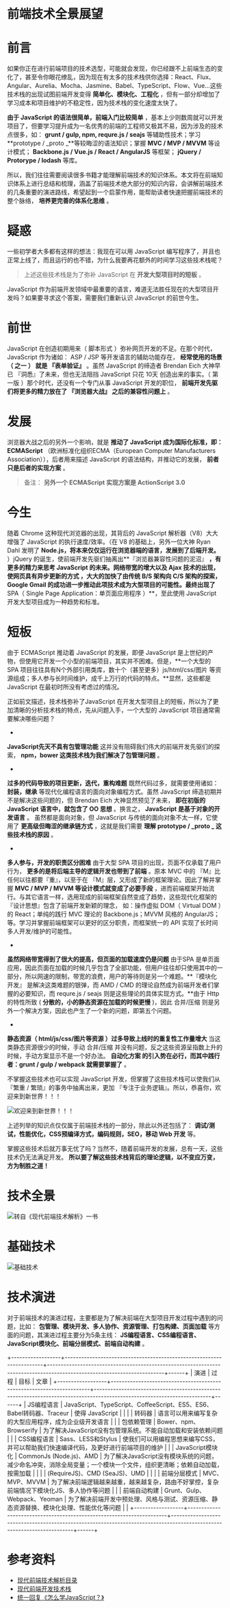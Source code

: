 # 前端技术全景展望 #

# 前言 #

如果你正在进行前端项目的技术选型，可能就会发现，你已经跟不上前端生态的变化了，甚至令你眼花缭乱，因为现在有太多的技术栈供你选择：React、Flux、Angular、Aurelia、Mocha、Jasmine、Babel、TypeScript、Flow、Vue...这些技术栈的出现试图前端开发变得 **简单化、模块化、工程化** ，但有一部分却增加了学习成本和项目维护的不稳定性，因为技术栈的变化速度太快了。

**由于 JavaScript 的语法很简单，前端入门比较简单** ，基本上少则数周就可以开发项目了，但要学习提升成为一名优秀的前端的工程师又极其不易，因为涉及的技术点很多，如： **grunt / gulp, npm, requre.js / seajs** 等辅助性技术；学习 **prototype / _proto _**等较晦涩的语法知识；掌握 **MVC / MVP / MVVM** 等设计模式； **Backbone.js / Vue.js / React / AngularJS** 等框架； **jQuery / Protorype / lodash** 等库。

所以，我们往往需要阅读很多书籍才能理解前端技术的知识体系。本文将在前端知识体系上进行总结和梳理，涵盖了前端技术绝大部分的知识内容，会讲解前端技术的几条重要的演进路线，希望起到一个启蒙作用，能帮助读者快速把握前端技术的整个脉络， **培养更完善的体系化思维** 。

# 疑惑 #

一些初学者大多都有这样的想法：我现在可以用 JavaScript 编写程序了，并且也正常上线了，而且运行的也不错，为什么我要再花额外的时间学习这些技术栈呢？

> 
> 
> 
> 上述这些技术栈是为了弥补 JavaScript 在 **开发大型项目时的短板** 。
> 
> 

JavaScript 作为前端开发领域中最重要的语言，难道无法胜任现在的大型项目开发吗？如果要寻求这个答案，需要我们重新认识 JavaScript 的前世今生。

# 前世 #

JavaScript 在创造初期用来（ 脚本形式 ）弥补网页开发的不足。在那个时代，JavaScript 作为诸如： ASP / JSP 等开发语言的辅助功能存在， **经常使用的场景（ 之一 ） 就是 『表单验证』** 。虽然 JavaScript 的缔造者 Brendan Eich 大神早已 『洞悉』了未来，但也无法阻挡 JavaScript 只花 10天 创造出来的事实。（ 第一版 ）那个时代，还没有一个专门从事 JavaScript 开发的职位， **前端开发先驱们将更多的精力放在了 『浏览器大战』 之后的兼容性问题上** 。

# 发展 #

浏览器大战之后的另外一个影响，就是 **推动了 JavaScript 成为国际化标准，即：ECMAScript** （欧洲标准化组织ECMA（European Computer Manufacturers Association）），后者用来描述 JavaScript 的语法结构，并推动它的发展， **前者只是后者的实现方案** 。

> 
> 
> 
> 备注： **另外一个 ECMAScript 实现方案是 ActionScript 3.0**
> 
> 

# 今生 #

随着 Chrome 这种现代浏览器的出现，其背后的 JavaScript 解析器（V8）大大增强了 JavaScript 的执行速度/效率。（在 V8 的基础上，另外一位大神 Ryan Dahl 发明了 **Node.js，将本来仅仅运行在浏览器端的语言，发展到了后端开发。** ）jQuery 的诞生，使前端开发先驱们抽离出**『浏览器兼容性问题的泥沼』 **，有更多的精力来思考 JavaScript 的未来。网络带宽的增大以及 Ajax 技术的出现， **使网页具有异步更新的方式** ，大大的加快了由传统 B/S 架构向 C/S 架构的探索，Google Gmail 的成功进一步推动此项技术成为大型项目的可能性。最终出现了** SPA（ Single Page Application：单页面应用程序 ）**，至此使用 JavaScript 开发大型项目成为一种趋势和标准。

# 短板 #

由于 ECMAScript 推动着 JavaScript 的发展，即便 JavaScript 是上世纪的产物，但使用它开发一个小型的前端项目，其实并不困难。但是，**一个大型的 SPA 项目往往具有N个外部引用类库，数十个（甚至更多）js/html/css/图片 等资源组成；多人参与长时间维护，成千上万行的代码的特点。**显然，这些都是 JavaScript 在最初时所没有考虑过的情况。

正如前文描述，技术栈弥补了JavaScript 在开发大型项目上的短板，所以为了更加清晰的分析技术栈的特点，先从问题入手，一个大型的 JavaScript 项目通常需要解决哪些问题？

* 

**JavaScript先天不具有包管理功能** 这并没有阻碍我们伟大的前端开发先驱们的探索， **npm，bower 这类技术栈为我们解决了包管理问题** 。

* 

**过多的代码导致的项目更新，迭代，重构难题** 既然代码过多，就需要使用诸如： **封装，继承** 等现代化编程语言的面向对象编程方式。虽然 JavaScript 缔造初期并不是解决这些问题的，但 Brendan Eich 大神显然预见了未来， **即在初版的 JavaScript 语言中，就包含了 OO 思想** 。换言之， **JavaScript 是基于对象的开发语言** 。 虽然都是面向对象，但 JavaScript 与传统的面向对象不太一样，它使用了 **更高级但晦涩的继承链方式** ，这就是我们需要 **理解 prototype / _proto _ 这些技术栈的原因** 。

* 

**多人参与，开发的职责区分困难** 由于大型 SPA 项目的出现，页面不仅承载了用户行为， **更多的是将后端主导的逻辑开发也带到了前端** 。原本 MVC 中的 『M』比任何以往都要『重』，以至于在 『M』层，又形成了新的框架理论。因此了解并掌握 **MVC / MVP / MVVM 等设计模式就变成了必要手段** ，进而前端框架开始流行。与其它语言一样，选用现成的前端框架自然变成了趋势，这些现代化框架的『设计思想』包含了前端开发新颖的理念， 如：操作虚拟 DOM（ Virtual DOM ）的 React；单纯的践行 MVC 理论的 Backbone.js；MVVM 风格的 AngularJS；等。学习并掌握前端框架可以更好的区分职责，而框架统一的 API 实现了长时间多人开发/维护的可能性。

* 

**虽然网络带宽得到了很大的提高，但页面的加载速度仍是问题** 由于SPA 是单页面应用，因此页面在加载的时候几乎包含了全部功能，但用户往往却只使用其中的一部分，所以网速的限制，带宽的浪费，用户的等待则是另一个难题。**『模块化开发』 是解决这类难题的银弹，而 AMD / CMD 的理论自然成为前端开发者们掌握的必要知识，而 requre.js / seajs 则是这些理论的具体实现方式。**由于 Http 的特性所致 ( **分散的，小的静态资源在加载的时候更慢** )，因此 合并/压缩 则是另外一个解决方案，因此也产生了一个新的问题，即第五个问题。

* 

**静态资源（ html/js/css/图片等资源 ）过多导致上线时的重复性工作量增大** 当这类静态资源很少的时候，手动 合并/压缩 并没有问题，反之这些资源呈指数上升的时候，手动方案显示不是一个好办法。 **自动化方案 的引入势在必行，而其中践行者：grunt / gulp / webpack 就需要掌握了** 。

不掌握这些技术也可以实现 JavaScript 开发，但掌握了这些技术栈可以使我们从 『繁重 / 繁琐』的事务中抽离出来，更加 『专注于业务逻辑』。所以，恭喜你，欢迎来到新世界！！！

![欢迎来到新世界！！！](https://user-gold-cdn.xitu.io/2018/9/4/165a2732d763d5e2?imageView2/0/w/1280/h/960/ignore-error/1)

上述列举的知识点仅仅属于前端技术栈的一部分，除此以外还包括了： **调试/测试，性能优化，CSS预编译方式，编码规则，SEO，移动 Web 开发** 等。

掌握这些技术后就万事无忧了吗？当然不，随着前端开发的发展，总有一天，这些技术仍无法满足开发。 **所以要了解这些技术栈背后的理论逻辑，以不变应万变，方为制胜之道！**

# 技术全景 #

![转自《现代前端技术解析》一书](https://user-gold-cdn.xitu.io/2018/9/4/165a2732d7aef58f?imageView2/0/w/1280/h/960/ignore-error/1)

# 基础技术 #

![基础技术](https://user-gold-cdn.xitu.io/2018/9/4/165a2732d7acd949?imageView2/0/w/1280/h/960/ignore-error/1)

# 技术演进 #

对于前端技术的演进过程，主要都是为了解决前端在大型项目开发过程中遇到的问题，比如： **包管理、模块开发、多人协作、资源管理、打包构建、页面加载** 等方面的问题，其演进过程主要分为5条主线： **JS编程语言、CSS编程语言、JavaScript模块化、前端分层模式、前端自动构建** 。

+------------------+----------------------------------------------------------------------+------------------------------------------------------------------------------------------------------------------------+------+
|       演进       |                                 过程                                 |                                                          目标                                                          | 文章 |
+------------------+----------------------------------------------------------------------+------------------------------------------------------------------------------------------------------------------------+------+
| JS编程语言       | JavaScript、TypeScript、CoffeeScript、ES5、ES6、Babel转码器、Traceur | 使得 JavaScript                                                                                                        |      |
|                  | 转码器                                                               | 语言可以用来编写复杂的大型应用程序，成为企业级开发语言                                                                 |      |
| 包依赖管理       | Bower、npm、Browserify                                               | 为了解决JavaScript没有包管理系统。不能自动加载和安装依赖问题                                                           |      |
| CSS编程语言      | Sass、LESS和Stylus                                                   | 使我们可以用编程思想来编写CSS，并可以帮助我们快速编译代码，及更好进行前端项目的维护                                    |      |
| JavaScript模块化 | CommonJs (Node.js)、AMD                                              | 为了解决JavaScript没有模块系统的问题，减少命名冲突，消除全局变量；一个模块一个文件，组织更清晰；依赖自动加载，按需加载 |      |
|                  | (RequireJS)、CMD (SeaJS)、UMD                                        |                                                                                                                        |      |
| 前端分层模式     | MVC、MVP、MVVM                                                       | 为了解决前端逻辑越来越重，越来越复杂，路由不好掌控，复杂前端情况下模块化JS、多人协作等问题                             |      |
| 前端自动构建     | Grunt、Gulp、Webpack、Yeoman                                         | 为了解决前端开发中预处理、风格与测试、资源压缩、静态资源替换、模块化处理、性能优化等问题                               |      |
+------------------+----------------------------------------------------------------------+------------------------------------------------------------------------------------------------------------------------+------+

# 参考资料 #

* [现代前端技术解析目录]( https://link.juejin.im?target=https%3A%2F%2Fgithub.com%2Fouvens%2Ffrontend-system-map%2Fblob%2Fmaster%2Fv2%2F%25E3%2580%258A%25E7%258E%25B0%25E4%25BB%25A3%25E5%2589%258D%25E7%25AB%25AF%25E6%258A%2580%25E6%259C%25AF%25E8%25A7%25A3%25E6%259E%2590%25E3%2580%258B%25E7%259B%25AE%25E5%25BD%2595.pdf )
* [现代前端开发技术栈]( https://link.juejin.im?target=http%3A%2F%2Fweb.jobbole.com%2F91953 )
* [统一回复《怎么学JavaScript？》]( https://link.juejin.im?target=http%3A%2F%2Fweb.jobbole.com%2F92317%2F )
